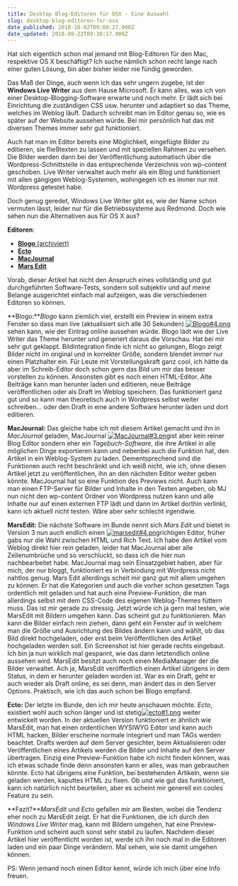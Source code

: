 ```yaml
---
title: Desktop Blog-Editoren für OSX - Eine Auswahl
slug: desktop-blog-editoren-for-osx
date_published: 2010-10-02T09:08:27.000Z
date_updated: 2018-08-22T09:38:17.000Z
---
```


Hat sich eigentlich schon mal jemand mit Blog-Editoren für den Mac, respektive OS X beschäftigt? Ich suche nämlich schon recht lange nach einer guten Lösung, bin aber bisher leider nie fündig geworden.

Das Maß der Dinge, auch wenn ich das sehr ungern zugebe, ist der **Windows Live Writer** aus dem Hause Microsoft. Er kann alles, was ich von einer Desktop-Blogging-Software erwarte und noch mehr. Er lädt sich bei Einrichtung die zuständigen CSS usw. herunter und adaptiert so das Theme, welches im Weblog läuft. Dadurch schreibt man im Editor genau so, wie es später auf der Website aussehen würde. Bei mir persönlich hat das mit diversen Themes immer sehr gut funktioniert.

Auch hat man im Editor bereits eine Möglichkeit, eingefügte Bilder zu editieren, sie fließtexten zu lassen und mit speziellen Rahmen zu versehen. Die Bilder werden dann bei der Veröffentlichung automatisch über die Wordpress-Schnittstelle in das entsprechende Verzeichnis von wp-content geschoben. Live Writer verwaltet auch mehr als ein Blog und funktioniert mit allen gängigen Weblog-Systemen, wohingegen ich es immer nur mit Wordpress getestet habe.

Doch genug geredet, Windows Live Writer gibt es, wie der Name schon vermuten lässt, leider nur für die Betriebssysteme aus Redmond. Doch wie sehen nun die Alternativen aus für OS X aus?

**Editoren**:

- [**Blogo** (archiviert)](http://web.archive.org/web/20080511212142/http://drinkbrainjuice.com/blogo)
- [**Ecto**](http://illuminex.com/ecto/)
- [**MacJournal**](http://www.application-systems.de/macjournal/)
- [**Mars Edit**](http://www.red-sweater.com/marsedit/)

Vorab, dieser Artikel hat nicht den Anspruch eines vollständig und gut durchgeführten Software-Tests, sondern soll subjektiv und auf meine Belange ausgerichtet einfach mal aufzeigen, was die verschiedenen Editoren so können.

**Blogo:***Blogo* kann ziemlich viel, erstellt ein Preview in einem extra Fenster so dass man live (aktualisiert sich alle 30 Sekunden) [![Blogo#4.png](//picdump.thafaker.de/2010/10/Blogo4.png)](http://picdump.thafaker.de/2009/06/Bild_5.jpg)sehen kann, wie der Eintrag online aussehen würde. Blogo lädt wie der Live Writer das Theme herunter und generiert daraus die Vorschau. Hat bei mir sehr gut geklappt. Bildintegration finde ich nicht so gelungen, Blogo zeigt Bilder nicht im original und in korrekter Größe, sondern blendet immer nur einen Platzhalter ein. Für Leute mit Vorstellungskraft ganz cool, ich hätte da aber im Schreib-Editor doch schon gern das Bild um mir das besser vorstellen zu können. Ansonsten gibt es noch einen HTML-Editor. Alte Beiträge kann man herunter laden und editieren, neue Beiträge veröffentlichen oder als Draft im Weblog speichern. Das funktioniert ganz gut und so kann man theoretisch auch in Wordpress selbst weiter schreiben... oder den Draft in eine andere Software herunter laden und dort editieren.

**MacJournal:** Das gleiche habe ich mit diesem Artikel gemacht und ihn in *MacJournal* geladen, MacJournal [![MacJournal#3.png](//picdump.thafaker.de/2010/10/MacJournal3.png)](http://picdump.thafaker.de/2010/10/MacJournal31.png)ist aber kein reiner Blog Editor sondern eher ein *Tagebuch-Software*, die ihre Artikel in alle möglichen Dinge exportieren kann und nebenbei auch die Funktion hat, den Artikel in ein Weblog-System zu laden. Dementsprechend sind die Funktionen auch recht beschränkt und ich weiß nicht, wie ich, ohne diesen Artikel jetzt zu veröffentlichen, ihn an den nächsten Editor weiter geben könnte. MacJournal hat so eine Funktion des Previews nicht. Auch kann man einen FTP-Server für Bilder und Inhalte in den Texten angeben, ob MJ nun nicht den wp-content Ordner von Wordpress nutzen kann und alle Inhalte nur auf einen externen FTP lädt und dann im Artikel dorthin verlinkt, kann ich aktuell nicht testen. Wäre aber sehr schlecht irgendwie.

**MarsEdit:** Die nächste Software im Bunde nennt sich *Mars Edit* und bietet in Version 3 nun auch endlich einen [![marsedit#4.png](//picdump.thafaker.de/2010/10/marsedit4.png)](http://picdump.thafaker.de/2010/10/marsedit41.png)richtigen Editor, früher gabs nur die Wahl zwischen HTML und Rich Text. Ich habe den Artikel vom Weblog direkt hier rein geladen, leider hat MacJournal aber alle Zeilenumbrüche und so verschluckt, so dass ich die hier nun nachbearbeitet habe. MacJournal mag sein Einsatzgebiet haben, aber für mich, der nur bloggt, funktioniert es in Verbindung mit Wordpress nicht nahtlos genug. Mars Edit allerdings scheit mir ganz gut mit allem umgehen zu können. Er hat die Kategorien und auch die vorher schon gesetzten Tags ordentlich mit geladen und hat auch eine Preview-Funktion, die man allerdings selbst mit dem CSS-Code des eigenen Weblog-Themes füttern muss. Das ist mir gerade zu stressig. Jetzt würde ich ja gern mal testen, wie MarsEdit mit Bildern umgehen kann. Das scheint gut zu funktionieren. Man kann die Bilder einfach rein ziehen, dann geht ein Fenster auf in welchem man die Größe und Ausrichtung des Bildes ändern kann und wählt, ob das Bild direkt hochgeladen, oder erst beim Veröffentlichen des Artikel hochgeladen werden soll. Ein Screenshot ist hier gerade rechts eingebaut. Ich bin ja nun wirklich mal gespannt, wie das dann letztendlich online aussehen wird. MarsEdit besitzt auch noch einen MediaManager der die Bilder verwaltet. Ach ja, MarsEdit veröffentlich einen Artikel übrigens in dem Status, in dem er herunter geladen worden ist. War es ein Draft, geht er auch wieder als Draft online, es sei denn, man ändert das in den Server Options. Praktisch, wie ich das auch schon bei Blogo empfand.

**Ecto:** Der letzte im Bunde, den ich mir heute anschauen möchte. *Ecto*, existiert wohl auch schon länger und ist stetig[![ecto#1.png](//picdump.thafaker.de/2010/10/ecto1.png)](http://picdump.thafaker.de/2010/10/ecto11.png) weiter entwickelt worden. In der aktuellen Version funktioniert er ähnlich wie MarsEdit, man hat einen ordentlichen WYSIWYG Editor und kann auch HTML hacken, Bilder erscheine normale integriert und man TAGs werden beachtet. Drafts werden auf dem Server gesichter, beim Aktualisieren oder Veröffentlichen eines Artikels werden die Bilder und Inhalte auf den Server übertragen. Einzig eine Preview-Funktion habe ich nicht finden können, was ich etwas schade finde denn ansonsten kann er alles, was man gebrauchen könnte. Ecto hat übrigens eine Funktion, bei bestehenden Artikeln, wenn sie geladen werden, kaputtes HTML zu fixen. Ob und wie gut das funktioniert, kann ich natürlich nicht beurteilen, aber es scheint mir generell ein cooles Feature zu sein.

**Fazit?***MarsEdit* und *Ecto* gefallen mir am Besten, wobei die Tendenz eher noch zu MarsEdit zeigt. Er hat die Funktionen, die ich durch den *Windows Live Writer* mag, kann mit Bildern umgehen, hat eine Preview-Funktion und scheint auch sonst sehr stabil zu laufen. Nachdem dieser Artikel hier veröffentlicht worden ist, werde ich ihn noch mal in die Editoren laden und ein paar Dinge verändern. Mal sehen, wie sie damit umgehen können.

PS: Wenn jemand noch einen Editor kennt, würde ich mich über eine Info freuen.
